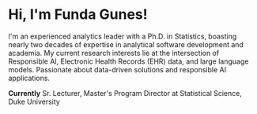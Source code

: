 
# Hi, I'm Funda Gunes!

I'm an experienced analytics leader with a Ph.D. in Statistics, boasting nearly two decades of expertise in analytical software development and academia. My current research interests lie at the intersection of Responsible AI, Electronic Health Records (EHR) data, and large language models. Passionate about data-driven solutions and responsible AI applications.

**Currently** Sr. Lecturer, Master's Program Director at Statistical Science, Duke University
